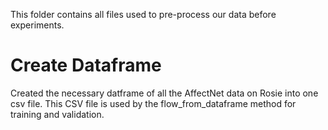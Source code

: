 This folder contains all files used to pre-process our data before experiments.

# Create Dataframe

Created the necessary datframe of all the AffectNet data on Rosie into one csv file.
This CSV file is used by the flow_from_dataframe method for training and validation.
